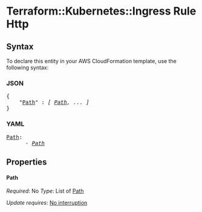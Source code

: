 # Terraform::Kubernetes::Ingress Rule Http

## Syntax

To declare this entity in your AWS CloudFormation template, use the following syntax:

### JSON

<pre>
{
    "<a href="#path" title="Path">Path</a>" : <i>[ <a href="rule-http-path.md">Path</a>, ... ]</i>
}
</pre>

### YAML

<pre>
<a href="#path" title="Path">Path</a>: <i>
      - <a href="rule-http-path.md">Path</a></i>
</pre>

## Properties

#### Path

_Required_: No
_Type_: List of <a href="rule-http-path.md">Path</a>

_Update requires_: [No interruption](https://docs.aws.amazon.com/AWSCloudFormation/latest/UserGuide/using-cfn-updating-stacks-update-behaviors.html#update-no-interrupt)

